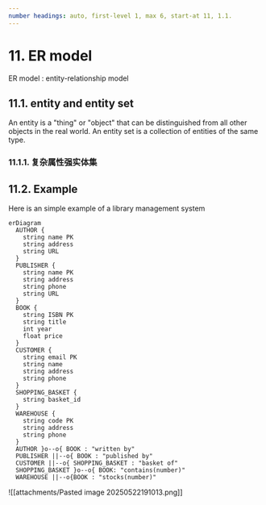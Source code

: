 ```yaml
---
number headings: auto, first-level 1, max 6, start-at 11, 1.1.
---
```

# 11. ER model

ER model : entity-relationship model

## 11.1. entity and entity set

An entity is a "thing" or "object" that can be distinguished from all other objects in the real world. An entity set is a collection of entities of the same type.

### 11.1.1. 复杂属性强实体集

## 11.2. Example

Here is an simple example of a library management system

```mermaid
erDiagram
  AUTHOR {
    string name PK
    string address
    string URL
  }
  PUBLISHER {
    string name PK
    string address
    string phone
    string URL
  }
  BOOK {
    string ISBN PK
    string title
    int year
    float price
  }
  CUSTOMER {
    string email PK
    string name
    string address
    string phone
  }
  SHOPPING_BASKET {
    string basket_id
  }
  WAREHOUSE {
    string code PK
    string address
    string phone
  }
  AUTHOR }o--o{ BOOK : "written by"
  PUBLISHER ||--o{ BOOK : "published by"
  CUSTOMER ||--o{ SHOPPING_BASKET : "basket of"
  SHOPPING_BASKET }o--o{ BOOK: "contains(number)"
  WAREHOUSE ||--o{BOOK : "stocks(number)"

```

![[attachments/Pasted image 20250522191013.png]]
